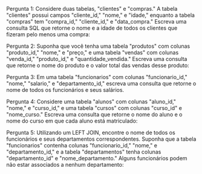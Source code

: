 Pergunta 1: 
Considere duas tabelas, "clientes" e "compras." A tabela "clientes" possui campos "cliente_id," "nome," e "idade," enquanto a tabela "compras" tem "compra_id," "cliente_id," e "data_compra." Escreva uma consulta SQL que retorne o nome e a idade de todos os clientes que fizeram pelo menos uma compra:

Pergunta 2: 
Suponha que você tenha uma tabela "produtos" com colunas "produto_id," "nome," e "preço," e uma tabela "vendas" com colunas "venda_id," "produto_id," e "quantidade_vendida." Escreva uma consulta que retorne o nome do produto e o valor total das vendas desse produto:

Pergunta 3: 
Em uma tabela "funcionarios" com colunas "funcionario_id," "nome," "salario," e "departamento_id," escreva uma consulta que retorne o nome de todos os funcionários e seus salários.

Pergunta 4: 
Considere uma tabela "alunos" com colunas "aluno_id," "nome," e "curso_id," e uma tabela "cursos" com colunas "curso_id" e "nome_curso." Escreva uma consulta que retorne o nome do aluno e o nome do curso em que cada aluno está matriculado:

Pergunta 5: 
Utilizando um LEFT JOIN, encontre o nome de todos os funcionários e seus departamentos correspondentes. Suponha que a tabela "funcionarios" contenha colunas "funcionario_id," "nome," e "departamento_id," e a tabela "departamentos" tenha colunas "departamento_id" e "nome_departamento." Alguns funcionários podem não estar associados a nenhum departamento:
